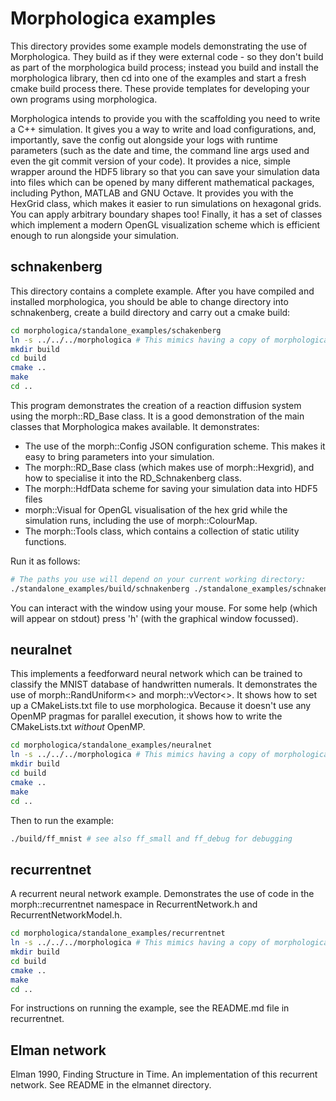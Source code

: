 # Morphologica examples

This directory provides some example models demonstrating the use of
Morphologica. They build as if they were external code - so they don't
build as part of the morphologica build process; instead you build and
install the morphologica library, then cd into one of the examples and
start a fresh cmake build process there. These provide templates for
developing your own programs using morphologica.

Morphologica intends to provide you with the scaffolding you need to
write a C++ simulation. It gives you a way to write and load
configurations, and, importantly, save the config out alongside your
logs with runtime parameters (such as the date and time, the command
line args used and even the git commit version of your code). It
provides a nice, simple wrapper around the HDF5 library so that you
can save your simulation data into files which can be opened by many
different mathematical packages, including Python, MATLAB and GNU
Octave. It provides you with the HexGrid class, which makes it easier
to run simulations on hexagonal grids. You can apply arbitrary
boundary shapes too! Finally, it has a set of classes which implement
a modern OpenGL visualization scheme which is efficient enough to run
alongside your simulation.

## schnakenberg

This directory contains a complete example. After you have compiled and
installed morphologica, you should be able to change directory into
schnakenberg, create a build directory and carry out a cmake build:

```bash
cd morphologica/standalone_examples/schakenberg
ln -s ../../../morphologica # This mimics having a copy of morphologica in your code tree
mkdir build
cd build
cmake ..
make
cd ..
```

This program demonstrates the creation of a reaction diffusion system
using the morph::RD_Base class. It is a good demonstration of the main
classes that Morphologica makes available. It demonstrates:

* The use of the morph::Config JSON configuration scheme. This makes
  it easy to bring parameters into your simulation.
* The morph::RD_Base class (which makes use of morph::Hexgrid), and
  how to specialise it into the RD_Schnakenberg class.
* The morph::HdfData scheme for saving your simulation data into HDF5 files
* morph::Visual for OpenGL visualisation of the hex grid while the
  simulation runs, including the use of morph::ColourMap.
* The morph::Tools class, which contains a collection of static
  utility functions.

Run it as follows:

```bash
# The paths you use will depend on your current working directory:
./standalone_examples/build/schnakenberg ./standalone_examples/schnakenberg/schnakenberg.json
```

You can interact with the window using your mouse. For some help
(which will appear on stdout) press 'h' (with the graphical window
focussed).

## neuralnet

This implements a feedforward neural network which can be trained to
classify the MNIST database of handwritten numerals. It demonstrates
the use of morph::RandUniform<> and morph::vVector<>. It shows how to
set up a CMakeLists.txt file to use morphologica. Because it doesn't
use any OpenMP pragmas for parallel execution, it shows how to write
the CMakeLists.txt *without* OpenMP.

```bash
cd morphologica/standalone_examples/neuralnet
ln -s ../../../morphologica # This mimics having a copy of morphologica in your code tree
mkdir build
cd build
cmake ..
make
cd ..
```

Then to run the example:

```bash
./build/ff_mnist # see also ff_small and ff_debug for debugging
```

## recurrentnet

A recurrent neural network example. Demonstrates the use of code in
the morph::recurrentnet namespace in RecurrentNetwork.h and
RecurrentNetworkModel.h.

```bash
cd morphologica/standalone_examples/recurrentnet
ln -s ../../../morphologica # This mimics having a copy of morphologica in your code tree
mkdir build
cd build
cmake ..
make
cd ..
```

For instructions on running the example, see the README.md file in
recurrentnet.


## Elman network

Elman 1990, Finding Structure in Time. An implementation of this
recurrent network. See README in the elmannet directory.
